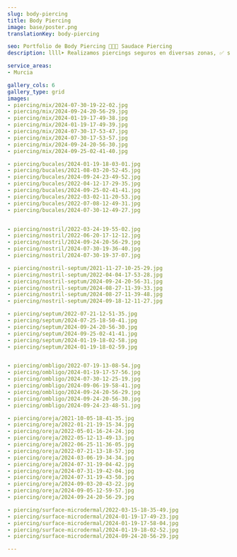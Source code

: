 ```yaml
---
slug: body-piercing
title: Body Piercing
image: base/poster.png
translationKey: body-piercing

seo: Portfolio de Body Piercing 🧷👂🏻 Saudace Piercing
description: llll➤ Realizamos piercings seguros en diversas zonas, ✅ siempre con técnicas asépticas y joyería biocompatible.

service_areas:
- Murcia

gallery_cols: 6
gallery_type: grid
images:
- piercing/mix/2024-07-30-19-22-02.jpg
- piercing/mix/2024-09-24-20-56-29.jpg
- piercing/mix/2024-01-19-17-49-38.jpg
- piercing/mix/2024-01-19-17-49-39.jpg
- piercing/mix/2024-07-30-17-53-47.jpg
- piercing/mix/2024-07-30-17-53-57.jpg
- piercing/mix/2024-09-24-20-56-30.jpg
- piercing/mix/2024-09-25-02-41-40.jpg

- piercing/bucales/2024-01-19-18-03-01.jpg
- piercing/bucales/2021-08-03-20-52-45.jpg
- piercing/bucales/2024-09-24-23-49-52.jpg
- piercing/bucales/2022-04-12-17-29-35.jpg
- piercing/bucales/2024-09-25-02-41-41.jpg
- piercing/bucales/2022-03-02-11-20-53.jpg
- piercing/bucales/2022-07-08-12-49-31.jpg
- piercing/bucales/2024-07-30-12-49-27.jpg


- piercing/nostril/2022-03-24-19-55-02.jpg
- piercing/nostril/2022-06-20-17-12-12.jpg
- piercing/nostril/2024-09-24-20-56-29.jpg
- piercing/nostril/2024-07-30-19-36-40.jpg
- piercing/nostril/2024-07-30-19-37-07.jpg

- piercing/nostril-septum/2021-11-27-10-25-29.jpg
- piercing/nostril-septum/2022-04-04-17-53-28.jpg
- piercing/nostril-septum/2024-09-24-20-56-31.jpg
- piercing/nostril-septum/2024-08-27-11-39-33.jpg
- piercing/nostril-septum/2024-08-27-11-39-48.jpg
- piercing/nostril-septum/2024-09-18-12-11-27.jpg

- piercing/septum/2022-07-21-12-51-35.jpg
- piercing/septum/2024-07-25-18-50-41.jpg
- piercing/septum/2024-09-24-20-56-30.jpg
- piercing/septum/2024-09-25-02-41-41.jpg
- piercing/septum/2024-01-19-18-02-58.jpg
- piercing/septum/2024-01-19-18-02-59.jpg


- piercing/ombligo/2022-07-19-13-08-54.jpg
- piercing/ombligo/2024-01-19-17-57-56.jpg
- piercing/ombligo/2024-07-30-12-25-19.jpg
- piercing/ombligo/2024-09-06-19-58-41.jpg
- piercing/ombligo/2024-09-24-20-56-29.jpg
- piercing/ombligo/2024-09-24-20-56-30.jpg
- piercing/ombligo/2024-09-24-23-48-51.jpg

- piercing/oreja/2021-10-05-18-41-35.jpg
- piercing/oreja/2022-01-21-19-15-34.jpg
- piercing/oreja/2022-05-01-16-24-24.jpg
- piercing/oreja/2022-05-12-13-49-13.jpg
- piercing/oreja/2022-06-25-11-36-05.jpg
- piercing/oreja/2022-07-21-13-18-57.jpg
- piercing/oreja/2024-03-06-19-34-34.jpg
- piercing/oreja/2024-07-31-19-04-42.jpg
- piercing/oreja/2024-07-31-19-42-04.jpg
- piercing/oreja/2024-07-31-19-43-50.jpg
- piercing/oreja/2024-09-03-20-43-22.jpg
- piercing/oreja/2024-09-05-12-59-57.jpg
- piercing/oreja/2024-09-24-20-56-29.jpg

- piercing/surface-microdermal/2022-03-15-18-35-49.jpg
- piercing/surface-microdermal/2024-01-19-17-49-23.jpg
- piercing/surface-microdermal/2024-01-19-17-58-04.jpg
- piercing/surface-microdermal/2024-01-19-18-02-52.jpg
- piercing/surface-microdermal/2024-09-24-20-56-29.jpg

---
```

